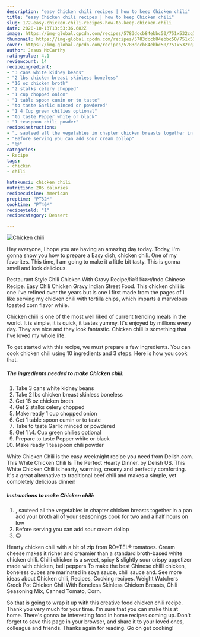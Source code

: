 ```yaml
---
description: "easy Chicken chili recipes | how to keep Chicken chili"
title: "easy Chicken chili recipes | how to keep Chicken chili"
slug: 172-easy-chicken-chili-recipes-how-to-keep-chicken-chili
date: 2020-10-13T13:53:36.682Z
image: https://img-global.cpcdn.com/recipes/5783dccb84ebbc50/751x532cq70/chicken-chili-recipe-main-photo.jpg
thumbnail: https://img-global.cpcdn.com/recipes/5783dccb84ebbc50/751x532cq70/chicken-chili-recipe-main-photo.jpg
cover: https://img-global.cpcdn.com/recipes/5783dccb84ebbc50/751x532cq70/chicken-chili-recipe-main-photo.jpg
author: Jesus McCarthy
ratingvalue: 4.1
reviewcount: 14
recipeingredient:
- "3 cans white kidney beans"
- "2 lbs chicken breast skinless boneless"
- "16 oz chicken broth"
- "2 stalks celery chopped"
- "1 cup chopped onion"
- "1 table spoon cumin or to taste"
- "to taste Garlic minced or powdered"
- "1 4 Cup green chilies optional"
- "to taste Pepper white or black"
- "1 teaspoon chili powder"
recipeinstructions:
- ", sauteed all the vegetables in chapter chicken breasts together in a pan add your broth all of your seasonings cook for two and a half hours on low"
- "Before serving you can add sour cream dollop"
- "😌"
categories:
- Recipe
tags:
- chicken
- chili

katakunci: chicken chili 
nutrition: 205 calories
recipecuisine: American
preptime: "PT32M"
cooktime: "PT46M"
recipeyield: "1"
recipecategory: Dessert

---
```



![Chicken chili](https://img-global.cpcdn.com/recipes/5783dccb84ebbc50/751x532cq70/chicken-chili-recipe-main-photo.jpg)

Hey everyone, I hope you are having an amazing day today. Today, I'm gonna show you how to prepare a Easy dish, chicken chili. One of my favorites. This time, I am going to make it a little bit tasty. This is gonna smell and look delicious.

Restaurant Style Chili Chicken With Gravy Recipe/चिली चिकन/Indo Chinese Recipe. Easy Chili Chicken Gravy Indian Street Food. This chicken chili is one I&#39;ve refined over the years but is one I first made from the pages of I like serving my chicken chili with tortilla chips, which imparts a marvelous toasted corn flavor while.

Chicken chili is one of the most well liked of current trending meals in the world. It is simple, it is quick, it tastes yummy. It's enjoyed by millions every day. They are nice and they look fantastic. Chicken chili is something that I've loved my whole life.


To get started with this recipe, we must prepare a few ingredients. You can cook chicken chili using 10 ingredients and 3 steps. Here is how you cook that.

<!--inarticleads1-->

##### The ingredients needed to make Chicken chili:

1. Take 3 cans white kidney beans
1. Take 2 lbs chicken breast skinless boneless
1. Get 16 oz chicken broth
1. Get 2 stalks celery chopped
1. Make ready 1 cup chopped onion
1. Get 1 table spoon cumin or to taste
1. Take to taste Garlic minced or powdered
1. Get 1 \4. Cup green chilies optional
1. Prepare to taste Pepper white or black
1. Make ready 1 teaspoon chili powder


White Chicken Chili is the easy weeknight recipe you need from Delish.com. This White Chicken Chili Is The Perfect Hearty Dinner. by Delish US. This White Chicken Chili is hearty, warming, creamy and perfectly comforting. It&#39;s a great alternative to traditional beef chili and makes a simple, yet completely delicious dinner! 

<!--inarticleads2-->

##### Instructions to make Chicken chili:

1. , sauteed all the vegetables in chapter chicken breasts together in a pan add your broth all of your seasonings cook for two and a half hours on low
1. Before serving you can add sour cream dollop
1. 😌


Hearty chicken chili with a bit of zip from RO*TEL® tomatoes. Cream cheese makes it richer and creamier than a standard broth-based white chicken chili. Chilli chicken is a sweet, spicy &amp; slightly sour crispy appetizer made with chicken, bell peppers To make the best Chinese chilli chicken, boneless cubes are marinated in soya sauce, chili sauce and. See more ideas about Chicken chili, Recipes, Cooking recipes. Weight Watchers Crock Pot Chicken Chili With Boneless Skinless Chicken Breasts, Chili Seasoning Mix, Canned Tomato, Corn. 

So that is going to wrap it up with this creative food chicken chili recipe. Thank you very much for your time. I'm sure that you can make this at home. There's gonna be interesting food in home recipes coming up. Don't forget to save this page in your browser, and share it to your loved ones, colleague and friends. Thanks again for reading. Go on get cooking!
